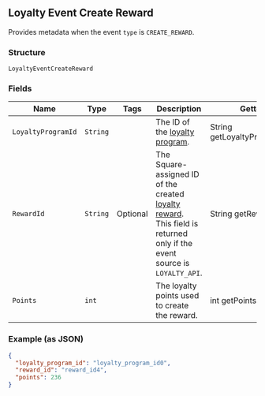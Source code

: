 ## Loyalty Event Create Reward

Provides metadata when the event `type` is `CREATE_REWARD`.

### Structure

`LoyaltyEventCreateReward`

### Fields

| Name | Type | Tags | Description | Getter |
|  --- | --- | --- | --- | --- |
| `LoyaltyProgramId` | `String` |  | The ID of the [loyalty program](#type-LoyaltyProgram). | String getLoyaltyProgramId() |
| `RewardId` | `String` | Optional | The Square-assigned ID of the created [loyalty reward](#type-LoyaltyReward).<br>This field is returned only if the event source is `LOYALTY_API`. | String getRewardId() |
| `Points` | `int` |  | The loyalty points used to create the reward. | int getPoints() |

### Example (as JSON)

```json
{
  "loyalty_program_id": "loyalty_program_id0",
  "reward_id": "reward_id4",
  "points": 236
}
```

